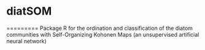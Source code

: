 # diatSOM
=========
Package R for the ordination and classification of the diatom communities with Self-Organizing Kohonen Maps (an unsupervised artificial neural network)
